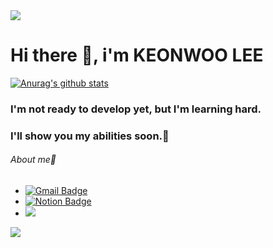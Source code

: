 <img src="https://capsule-render.vercel.app/api?type=waving&color=BDBDC8&height=150&section=header" />

# Hi there 🐽, i'm KEONWOO LEE



[![Anurag's github stats](https://github-readme-stats.vercel.app/api?username=guntinue)](https://github.com/anuraghazra/github-readme-stats)

### I'm not ready to develop yet, but I'm learning hard. 


### I'll show you my abilities soon.🫡


###### *About me*🔗
 
- [![Gmail Badge](https://img.shields.io/badge/Gmail-d14836?style=flat-square&logo=Gmail&logoColor=white&link=mailto:rjssn93@gmail.com)](mailto:rjssn93@gmail.com)
- [![Notion Badge](https://img.shields.io/badge/Notion-000000?style=flat-square&logo=Notion&logoColor=white&link=mailto:rjssn93@gmail.com)](mailto:rjssn93@gmail.com)
- <a href="https://www.instagram.com/th1sright"><img src="https://img.shields.io/badge/Instagram-E4405F?style=flat-square&logo=Instagram&logoColor=white"/></a>






<img src="https://capsule-render.vercel.app/api?type=waving&color=BDBDC8&height=150&section=footer" />




